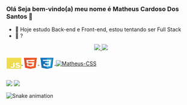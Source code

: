 ### Olá Seja bem-vindo(a) meu nome é Matheus Cardoso Dos Santos 👋

- 🔭 Hoje estudo Back-end e Front-end, estou tentando ser Full Stack
- 🌱 ?

<div align="center">
  <a href="https://github.com/zMatheuZinho561">
  <img height="180em" src="https://github-readme-stats.vercel.app/api?username=zMatheuZinho561&show_icons=true&theme=dark&include_all_commits=true&count_private=true"/>
  <img height="180em" src="https://github-readme-stats.vercel.app/api/top-langs/?username=zMatheuZinho561&layout=compact&langs_count=7&theme=dark"/>
</div>
<div style="display: inline_block"><br>
  <img align="center" alt="Matheus-Js" height="30" width="40" src="https://raw.githubusercontent.com/devicons/devicon/master/icons/javascript/javascript-plain.svg">
  <img align="center" alt="Matheus-HTML" height="30" width="40" src="https://raw.githubusercontent.com/devicons/devicon/master/icons/html5/html5-original.svg">
  <img align="center" alt="Matheus-CSS" height="30" width="40" src="https://raw.githubusercontent.com/devicons/devicon/master/icons/css3/css3-original.svg">
  <img align="center" alt="Matheus-CSS" height="40" width="50" src="https://cdn.jsdelivr.net/gh/devicons/devicon/icons/php/php-original.svg" />
  
</div>
  
  ##
 
<div> 
  <a href="https://www.instagram.com/ymatheuzinho/" target="_blank"><img src="https://img.shields.io/badge/-Instagram-%23E4405F?style=for-the-badge&logo=instagram&logoColor=white" target="_blank"></a>
  <a href="https://www.linkedin.com/in/matheus-cardoso-dos-santos-4332b1211/" target="_blank"><img src="https://img.shields.io/badge/-LinkedIn-%230077B5?style=for-the-badge&logo=linkedin&logoColor=white" target="_blank"></a> 
 
  ![Snake animation](https://github.com/zMatheuZinho561/zMatheuZinho561/blob/output/github-contribution-grid-snake.svg)
 
 
</div>
